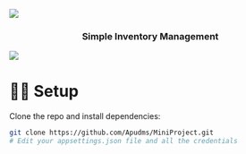 ![](https://www.pngmart.com/files/23/Green-Line-PNG-File.png)

<h3 align="center">Simple Inventory Management</h3>

![](https://www.pngmart.com/files/23/Green-Line-PNG-File.png)
<br/>

# 🧑‍💻 Setup

Clone the repo and install dependencies:
```bash
git clone https://github.com/Apudms/MiniProject.git
# Edit your appsettings.json file and all the credentials
